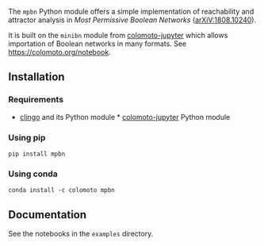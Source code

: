 
The `mpbn` Python module offers a simple implementation of reachability and attractor analysis in *Most Permissive Boolean Networks* ([arXiV:1808.10240][1]).

It is built on the `minibn` module from [colomoto-jupyter](https://github.com/colomoto/colomoto-jupyter) which allows importation of Boolean networks in many formats. See https://colomoto.org/notebook.

## Installation

### Requirements
* [clingo](https://github.com/potassco/clingo) and its Python module
* [colomoto-jupyter](https://github.com/colomoto/colomoto-jupyter) Python module

### Using pip
```
pip install mpbn
```

### Using conda
```
conda install -c colomoto mpbn
```

## Documentation

See the notebooks in the `examples` directory.


[1]: https://arxiv.org/abs/1808.10240
